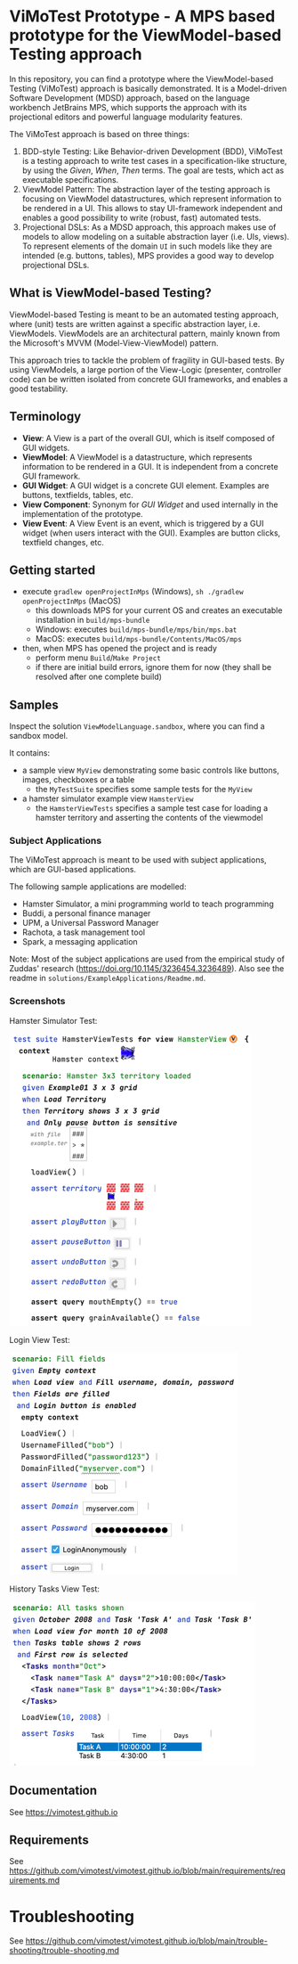 # ViMoTest Prototype - A MPS based prototype for the ViewModel-based Testing approach

In this repository, you can find a prototype where the ViewModel-based Testing (ViMoTest) approach is basically demonstrated.
It is a Model-driven Software Development (MDSD) approach, based on the language workbench JetBrains MPS, which supports the approach with its projectional editors and powerful language modularity features.

The ViMoTest approach is based on three things:

1) BDD-style Testing: Like Behavior-driven Development (BDD), ViMoTest is a testing approach to write test cases in a specification-like structure, by using the _Given_, _When_, _Then_ terms. The goal are tests, which act as executable specifications.
2) ViewModel Pattern: The abstraction layer of the testing approach is focusing on ViewModel datastructures, which represent information to be rendered in a UI. This allows to stay UI-framework independent and enables a good possibility to write (robust, fast) automated tests.
3) Projectional DSLs: As a MDSD approach, this approach makes use of models to allow modeling on a suitable abstraction layer (i.e. UIs, views). To represent elements of the domain `UI` in such models like they are intended (e.g. buttons, tables), MPS provides a good way to develop projectional DSLs.

## What is ViewModel-based Testing?

ViewModel-based Testing is meant to be an automated testing approach, where (unit) tests are written against a specific abstraction layer, i.e. ViewModels.
ViewModels are an architectural pattern, mainly known from the Microsoft's MVVM (Model-View-ViewModel) pattern.

This approach tries to tackle the problem of fragility in GUI-based tests.
By using ViewModels, a large portion of the View-Logic (presenter, controller code) can be written isolated from concrete GUI frameworks, and enables a good testability.

## Terminology

* **View**: A View is a part of the overall GUI, which is itself composed of GUI widgets.
* **ViewModel**: A ViewModel is a datastructure, which represents information to be rendered in a GUI. It is independent from a concrete GUI framework.
* **GUI Widget**: A GUI widget is a concrete GUI element. Examples are buttons, textfields, tables, etc.
* **View Component**: Synonym for _GUI Widget_ and used internally in the implementation of the prototype.
* **View Event**: A View Event is an event, which is triggered by a GUI widget (when users interact with the GUI). Examples are button clicks, textfield changes, etc.

## Getting started

* execute `gradlew openProjectInMps` (Windows), `sh ./gradlew openProjectInMps` (MacOS)
  * this downloads MPS for your current OS and creates an executable installation in `build/mps-bundle`
  * Windows: executes `build/mps-bundle/mps/bin/mps.bat`
  * MacOS: executes `build/mps-bundle/Contents/MacOS/mps`
* then, when MPS has opened the project and is ready
  * perform menu `Build`/`Make Project`
  * if there are initial build errors, ignore them for now (they shall be resolved after one complete build)

## Samples

Inspect the solution `ViewModelLanguage.sandbox`, where you can find a sandbox model.

It contains:

* a sample view `MyView` demonstrating some basic controls like buttons, images, checkboxes or a table
  * the `MyTestSuite` specifies some sample tests for the `MyView`
* a hamster simulator example view `HamsterView`
  * the `HamsterViewTests` specifies a sample test case for loading a hamster territory and asserting the contents of the viewmodel

### Subject Applications

The ViMoTest approach is meant to be used with subject applications, which are GUI-based applications.

The following sample applications are modelled:

* Hamster Simulator, a mini programming world to teach programming
* Buddi, a personal finance manager
* UPM, a Universal Password Manager
* Rachota, a task management tool
* Spark, a messaging application

Note: Most of the subject applications are used from the empirical study of Zuddas' research (https://doi.org/10.1145/3236454.3236489).
Also see the readme in `solutions/ExampleApplications/Readme.md`.

### Screenshots

Hamster Simulator Test:

![HamsterViewTest](documentation/screenshots/screenshot_hamster_test.png)

Login View Test:

![LoginViewTest](documentation/screenshots/screenshot_loginview_test.png)

History Tasks View Test:

![HistoryTaskViewTest](documentation/screenshots/screenshot_historytasksview_test.png)

## Documentation

See https://vimotest.github.io

## Requirements

See https://github.com/vimotest/vimotest.github.io/blob/main/requirements/requirements.md

# Troubleshooting

See https://github.com/vimotest/vimotest.github.io/blob/main/trouble-shooting/trouble-shooting.md
